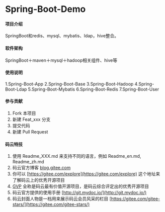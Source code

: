 # Spring-Boot-Demo

#### 项目介绍
SpringBoot和redis、mysql、mybatis、ldap，hive整合。

#### 软件架构
SpringBoot＋maven＋mysql＋hadoop相关组件、hive等


#### 使用说明

1.Spring-Boot-App
2.Spring-Boot-Base
3.Spring-Boot-Hadoop
4.Spring-Boot-Ldap
5.Spring-Boot-Mybatis
6.Spring-Boot-Redis
7.Spring-Boot-User

#### 参与贡献

1. Fork 本项目
2. 新建 Feat_xxx 分支
3. 提交代码
4. 新建 Pull Request


#### 码云特技

1. 使用 Readme\_XXX.md 来支持不同的语言，例如 Readme\_en.md, Readme\_zh.md
2. 码云官方博客 [blog.gitee.com](https://blog.gitee.com)
3. 你可以 [https://gitee.com/explore](https://gitee.com/explore) 这个地址来了解码云上的优秀开源项目
4. [GVP](https://gitee.com/gvp) 全称是码云最有价值开源项目，是码云综合评定出的优秀开源项目
5. 码云官方提供的使用手册 [http://git.mydoc.io/](http://git.mydoc.io/)
6. 码云封面人物是一档用来展示码云会员风采的栏目 [https://gitee.com/gitee-stars/](https://gitee.com/gitee-stars/)